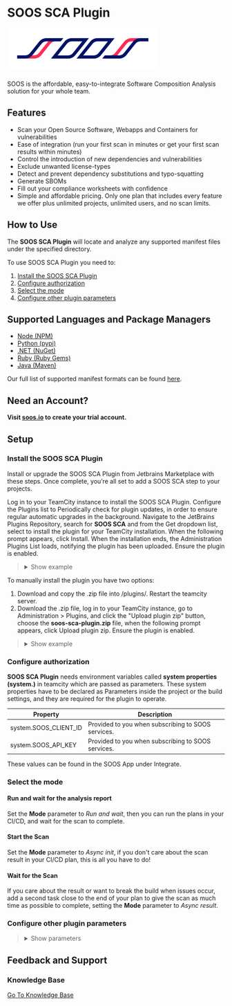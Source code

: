 # SOOS SCA Plugin

<img src="assets/SOOS_logo.png" style="margin-bottom: 10px;" width="350" alt="SOOS Icon">

SOOS is the affordable, easy-to-integrate Software Composition Analysis solution for your whole team.

## Features
- Scan your Open Source Software, Webapps and Containers for vulnerabilities
- Ease of integration (run your first scan in minutes or get your first scan results within minutes)
- Control the introduction of new dependencies and vulnerabilities
- Exclude unwanted license-types
- Detect and prevent dependency substitutions and typo-squatting
- Generate SBOMs
- Fill out your compliance worksheets with confidence
- Simple and affordable pricing. Only one plan that includes every feature we offer plus unlimited projects, unlimited users, and no scan limits.

## How to Use

The **SOOS SCA Plugin** will locate and analyze any supported manifest files under the specified directory.

To use SOOS SCA Plugin you need to:

1. [Install the SOOS SCA Plugin](#install-the-soos-sca-plugin)
2. [Configure authorization](#configure-authorization)
3. [Select the mode](#select-the-mode)
4. [Configure other plugin parameters](#configure-other-plugin-parameters)

## Supported Languages and Package Managers

*	[Node (NPM)](https://www.npmjs.com/)
*	[Python (pypi)](https://pypi.org/)
*	[.NET (NuGet)](https://www.nuget.org/)
*	[Ruby (Ruby Gems)](https://rubygems.org/)
*	[Java (Maven)](https://maven.apache.org/)

Our full list of supported manifest formats can be found [here](https://kb.soos.io/help/soos-languages-supported).

## Need an Account?
**Visit [soos.io](https://app.soos.io/register) to create your trial account.**

## Setup

### Install the SOOS SCA Plugin

Install or upgrade the SOOS SCA Plugin from Jetbrains Marketplace with these steps. Once complete, you’re all set to add a SOOS SCA step to your projects.

Log in to your TeamCity instance to install the SOOS SCA Plugin. Configure the Plugins list to Periodically check for plugin updates, in order to ensure regular automatic upgrades in the background. Navigate to the JetBrains Plugins Repository, search for **SOOS SCA** and from the Get dropdown list, select to install the plugin for your TeamCity installation. When the following prompt appears, click Install. When the installation ends, the Administration Plugins List loads, notifying the plugin has been uploaded. Ensure the plugin is enabled.

<blockquote style="margin-bottom: 10px;">
<details>
<summary> Show example </summary>

<img src="assets/prompt-image-to-show.png" style="margin-top: 10px; margin-bottom: 10px;" alt="Prompt-image-to-show">

</details>
</blockquote>

To manually install the plugin you have two options:

1.  Download and copy the .zip file into <teamcity-home>/plugins/. Restart the teamcity server. 
2.  Download the .zip file, log in to your TeamCity instance, go to Administration > Plugins, and click the "Upload plugin zip" button, choose the **soos-sca-plugin.zip** file, when the following prompt appears, click Upload plugin zip. Ensure the plugin is enabled.

<blockquote style="margin-bottom: 10px;">
<details>
<summary> Show example </summary>

<img src="assets/upload-plugin-zip-example.png" style="margin-top: 10px; margin-bottom: 10px;" alt="Upload Plugin Zip Example">

</details>
</blockquote>

### Configure authorization

**SOOS SCA Plugin** needs environment variables called **system properties (system.)** in teamcity which are passed as parameters. These system properties have to be declared as Parameters inside the project or the build settings, and they are required for the plugin to operate.

| Property | Description |
| --- | --- |
| system.SOOS_CLIENT_ID | Provided to you when subscribing to SOOS services. |
| system.SOOS_API_KEY | Provided to you when subscribing to SOOS services. |

These values can be found in the SOOS App under Integrate.

### Select the mode

#### Run and wait for the analysis report
Set the **Mode** parameter to *Run and wait*, then you can run the plans in your CI/CD, and wait for the scan to complete.

#### Start the Scan
Set the **Mode** parameter to *Async init*, if you don't care about the scan result in your CI/CD plan, this is all you have to do!

#### Wait for the Scan
If you care about the result or want to break the build when issues occur, add a second task close to the end of your plan to give the scan as much time as possible to complete, setting the **Mode** parameter to *Async result*.


### Configure other plugin parameters

<blockquote style="margin-bottom: 10px;">
<details>
<summary> Show parameters </summary>

| Select/Inputs | Default | Description |
| --- | --- | --- |
| Project Name | ""  | REQUIRED. A custom project name that will present itself as a collection of test results within your soos.io dashboard. |
| Mode | "Run and wait"  | Running mode, alternatives: "Async init" - "Async result" |
| On Failure | "Fail the build"  | Stop the building in case of failure, alternative: "Continue on failure" |
| Operating System | "Linux"  | System info regarding operating system, etc., alternatives: "Windows" - "MacOS" |
| Analysis Res. Max Wait | 300  | Maximum seconds to wait for Analysis Result before exiting with error. |
| Analysis Res. Polling Interval | 10  | Polling interval (in seconds) for analysis result completion (success/failure.). Min 10. |
| Directories To Exclude | ""  | List (comma separated) of directories (relative to ./) to exclude from the search for manifest files. Example - Correct: bin/start/ ... Example - Incorrect: ./bin/start/ ... Example - Incorrect: /bin/start/'|
| Files To Exclude | ""  | List (comma separated) of files (relative to ./) to exclude from the search for manifest files. Example - Correct: bin/start/manifest.txt ... Example - Incorrect: ./bin/start/manifest.txt ... Example - Incorrect: /bin/start/manifest.txt' |
| Commit Hash | ""  | The commit hash value from the SCM System |
| Branch Name | ""  | The name of the branch from the SCM System |
| Branch URI | ""  | The URI to the branch from the SCM System |
| Build Version | ""  | Version of application build artifacts |
| Build URI | ""  | URI to CI build info |

</details>
</blockquote>


## Feedback and Support
### Knowledge Base
[Go To Knowledge Base](https://kb.soos.io/help)

